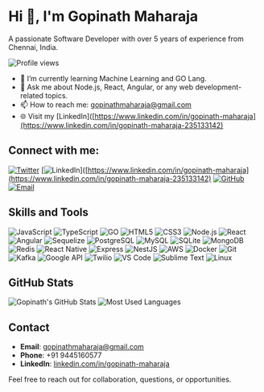 # Hi 👋, I'm Gopinath Maharaja

A passionate Software Developer with over 5 years of experience from Chennai, India.

![Profile views](https://komarev.com/ghpvc/?username=gopinathmaharaja&label=Profile%20views&color=0e75b6&style=flat)

- 🌱 I’m currently learning Machine Learning and GO Lang.
- 💬 Ask me about Node.js, React, Angular, or any web development-related topics.
- 📫 How to reach me: gopinathmaharaja@gmail.com
- 🌐 Visit my [LinkedIn]([https://www.linkedin.com/in/gopinath-maharaja](https://www.linkedin.com/in/gopinath​-maharaja-235133142)

## Connect with me:
[![Twitter](https://img.shields.io/badge/Twitter-1DA1F2?style=for-the-badge&logo=twitter&logoColor=white)](https://twitter.com/yourusername)
[![LinkedIn](https://img.shields.io/badge/LinkedIn-0077B5?style=for-the-badge&logo=linkedin&logoColor=white)]([https://www.linkedin.com/in/gopinath-maharaja](https://www.linkedin.com/in/gopinath​-maharaja-235133142)
[![GitHub](https://img.shields.io/badge/GitHub-100000?style=for-the-badge&logo=github&logoColor=white)](https://github.com/gopinathmaharaja)
[![Email](https://img.shields.io/badge/Email-D14836?style=for-the-badge&logo=gmail&logoColor=white)](mailto:gopinathmaharaja@gmail.com)

## Skills and Tools

![JavaScript](https://img.shields.io/badge/JavaScript-f0db4f?style=for-the-badge&logo=javascript&logoColor=323330)
![TypeScript](https://img.shields.io/badge/TypeScript-007acc?style=for-the-badge&logo=typescript&logoColor=white)
![GO](https://img.shields.io/badge/GO-00ADD8?style=for-the-badge&logo=go&logoColor=white)
![HTML5](https://img.shields.io/badge/HTML5-e34c26?style=for-the-badge&logo=html5&logoColor=white)
![CSS3](https://img.shields.io/badge/CSS3-1572b6?style=for-the-badge&logo=css3&logoColor=white)
![Node.js](https://img.shields.io/badge/Node.js-43853d?style=for-the-badge&logo=node-dot-js&logoColor=white)
![React](https://img.shields.io/badge/React-20232a?style=for-the-badge&logo=react&logoColor=61dafb)
![Angular](https://img.shields.io/badge/Angular-dd1b16?style=for-the-badge&logo=angular&logoColor=white)
![Sequelize](https://img.shields.io/badge/Sequelize-52B0E7?style=for-the-badge&logo=sequelize&logoColor=white)
![PostgreSQL](https://img.shields.io/badge/PostgreSQL-316192?style=for-the-badge&logo=postgresql&logoColor=white)
![MySQL](https://img.shields.io/badge/MySQL-4479A1?style=for-the-badge&logo=mysql&logoColor=white)
![SQLite](https://img.shields.io/badge/SQLite-003B57?style=for-the-badge&logo=sqlite&logoColor=white)
![MongoDB](https://img.shields.io/badge/MongoDB-47A248?style=for-the-badge&logo=mongodb&logoColor=white)
![Redis](https://img.shields.io/badge/Redis-DC382D?style=for-the-badge&logo=redis&logoColor=white)
![React Native](https://img.shields.io/badge/React%20Native-20232a?style=for-the-badge&logo=react&logoColor=61dafb)
![Express](https://img.shields.io/badge/Express-000000?style=for-the-badge&logo=express&logoColor=white)
![NestJS](https://img.shields.io/badge/NestJS-e0234e?style=for-the-badge&logo=nestjs&logoColor=white)
![AWS](https://img.shields.io/badge/AWS-232F3E?style=for-the-badge&logo=amazon-aws&logoColor=white)
![Docker](https://img.shields.io/badge/Docker-2496ED?style=for-the-badge&logo=docker&logoColor=white)
![Git](https://img.shields.io/badge/Git-F05032?style=for-the-badge&logo=git&logoColor=white)
![Kafka](https://img.shields.io/badge/Kafka-231F20?style=for-the-badge&logo=apache-kafka&logoColor=white)
![Google API](https://img.shields.io/badge/Google%20API-4285F4?style=for-the-badge&logo=google&logoColor=white)
![Twilio](https://img.shields.io/badge/Twilio-F22F46?style=for-the-badge&logo=twilio&logoColor=white)
![VS Code](https://img.shields.io/badge/VS%20Code-0078d7?style=for-the-badge&logo=visual-studio-code&logoColor=white)
![Sublime Text](https://img.shields.io/badge/Sublime%20Text-4c4c4c?style=for-the-badge&logo=sublime-text&logoColor=ff9800)
![Linux](https://img.shields.io/badge/Linux-FCC624?style=for-the-badge&logo=linux&logoColor=black)

## GitHub Stats
![Gopinath's GitHub Stats](https://github-readme-stats.vercel.app/api?username=gopinathmaharaja&show_icons=true&theme=dark)
![Most Used Languages](https://github-readme-stats.vercel.app/api/top-langs/?username=gopinathmaharaja&layout=compact&theme=dark)

## Contact

- **Email**: [gopinathmaharaja@gmail.com](mailto:gopinathmaharaja@gmail.com)
- **Phone**: +91 9445160577
- **LinkedIn**: [linkedin.com/in/gopinath-maharaja](https://www.linkedin.com/in/gopinath-maharaja)

Feel free to reach out for collaboration, questions, or opportunities.
